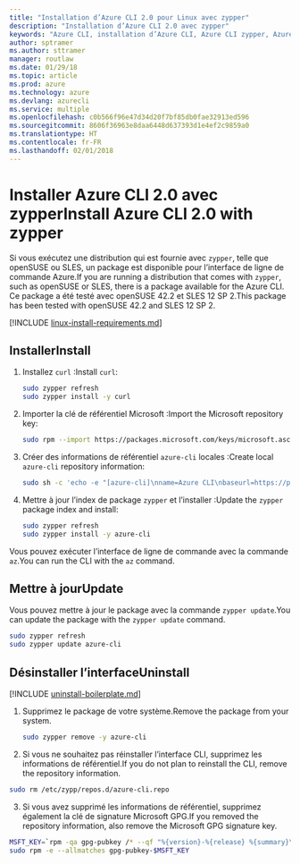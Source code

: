 ```yaml
---
title: "Installation d’Azure CLI 2.0 pour Linux avec zypper"
description: "Installation d’Azure CLI 2.0 avec zypper"
keywords: "Azure CLI, installation d’Azure CLI, Azure CLI zypper, Azure CLI opensuse, Azure CLI sle"
author: sptramer
ms.author: sttramer
manager: routlaw
ms.date: 01/29/18
ms.topic: article
ms.prod: azure
ms.technology: azure
ms.devlang: azurecli
ms.service: multiple
ms.openlocfilehash: c0b566f96e47d34d20f7bf85db0fae32913ed596
ms.sourcegitcommit: 8606f36963e8daa6448d637393d1e4ef2c9859a0
ms.translationtype: HT
ms.contentlocale: fr-FR
ms.lasthandoff: 02/01/2018
---
```

# <a name="install-azure-cli-20-with-zypper"></a><span data-ttu-id="17165-104">Installer Azure CLI 2.0 avec zypper</span><span class="sxs-lookup"><span data-stu-id="17165-104">Install Azure CLI 2.0 with zypper</span></span>

<span data-ttu-id="17165-105">Si vous exécutez une distribution qui est fournie avec `zypper`, telle que openSUSE ou SLES, un package est disponible pour l’interface de ligne de commande Azure.</span><span class="sxs-lookup"><span data-stu-id="17165-105">If you are running a distribution that comes with `zypper`, such as openSUSE or SLES, there is a package available for the Azure CLI.</span></span> <span data-ttu-id="17165-106">Ce package a été testé avec openSUSE 42.2 et SLES 12 SP 2.</span><span class="sxs-lookup"><span data-stu-id="17165-106">This package has been tested with openSUSE 42.2 and SLES 12 SP 2.</span></span>

[!INCLUDE [linux-install-requirements.md](includes/linux-install-requirements.md)]

## <a name="install"></a><span data-ttu-id="17165-107">Installer</span><span class="sxs-lookup"><span data-stu-id="17165-107">Install</span></span>

1. <span data-ttu-id="17165-108">Installez `curl` :</span><span class="sxs-lookup"><span data-stu-id="17165-108">Install `curl`:</span></span>

   ```bash
   sudo zypper refresh
   sudo zypper install -y curl
   ```

2. <span data-ttu-id="17165-109">Importer la clé de référentiel Microsoft :</span><span class="sxs-lookup"><span data-stu-id="17165-109">Import the Microsoft repository key:</span></span>

   ```bash
   sudo rpm --import https://packages.microsoft.com/keys/microsoft.asc
   ```

3. <span data-ttu-id="17165-110">Créer des informations de référentiel `azure-cli` locales :</span><span class="sxs-lookup"><span data-stu-id="17165-110">Create local `azure-cli` repository information:</span></span>

   ```bash
   sudo sh -c 'echo -e "[azure-cli]\nname=Azure CLI\nbaseurl=https://packages.microsoft.com/yumrepos/azure-cli\nenabled=1\ntype=rpm-md\ngpgcheck=1\ngpgkey=https://packages.microsoft.com/keys/microsoft.asc" > /etc/zypp/repos.d/azure-cli.repo'
   ```

4. <span data-ttu-id="17165-111">Mettre à jour l’index de package `zypper` et l’installer :</span><span class="sxs-lookup"><span data-stu-id="17165-111">Update the `zypper` package index and install:</span></span>

   ```bash
   sudo zypper refresh
   sudo zypper install -y azure-cli
   ```

<span data-ttu-id="17165-112">Vous pouvez exécuter l’interface de ligne de commande avec la commande `az`.</span><span class="sxs-lookup"><span data-stu-id="17165-112">You can run the CLI with the `az` command.</span></span>

## <a name="update"></a><span data-ttu-id="17165-113">Mettre à jour</span><span class="sxs-lookup"><span data-stu-id="17165-113">Update</span></span>

<span data-ttu-id="17165-114">Vous pouvez mettre à jour le package avec la commande `zypper update`.</span><span class="sxs-lookup"><span data-stu-id="17165-114">You can update the package with the `zypper update` command.</span></span>

```bash
sudo zypper refresh
sudo zypper update azure-cli
```

## <a name="uninstall"></a><span data-ttu-id="17165-115">Désinstaller l’interface</span><span class="sxs-lookup"><span data-stu-id="17165-115">Uninstall</span></span>

[!INCLUDE [uninstall-boilerplate.md](includes/uninstall-boilerplate.md)]

1. <span data-ttu-id="17165-116">Supprimez le package de votre système.</span><span class="sxs-lookup"><span data-stu-id="17165-116">Remove the package from your system.</span></span>

    ```bash
    sudo zypper remove -y azure-cli
    ```

2. <span data-ttu-id="17165-117">Si vous ne souhaitez pas réinstaller l’interface CLI, supprimez les informations de référentiel.</span><span class="sxs-lookup"><span data-stu-id="17165-117">If you do not plan to reinstall the CLI, remove the repository information.</span></span>

  ```bash
  sudo rm /etc/zypp/repos.d/azure-cli.repo
  ```

3. <span data-ttu-id="17165-118">Si vous avez supprimé les informations de référentiel, supprimez également la clé de signature Microsoft GPG.</span><span class="sxs-lookup"><span data-stu-id="17165-118">If you removed the repository information, also remove the Microsoft GPG signature key.</span></span>

  ```bash
  MSFT_KEY=`rpm -qa gpg-pubkey /* --qf "%{version}-%{release} %{summary}\n" | grep Microsoft | awk '{print $1}'`
  sudo rpm -e --allmatches gpg-pubkey-$MSFT_KEY
  ```

